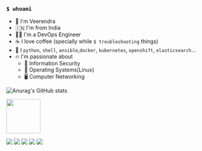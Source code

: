 ### `$ whoami`
- :runner: I'm Veerendra
- :india: I'm from India
- :technologist: I'm a DevOps Engineer
- :coffee: I love coffee (specially while `$ troubleshooting` things)
- :memo: I `python`, `shell`, `ansible`,`docker`, `kubernetes`, `openshift`, `elasticsearch`...
- :fire: I'm passionate about 
  - :closed_lock_with_key: Information Security
  - :floppy_disk: Operating Systems(Linux)
  - :desktop_computer: Computer Networking

![Anurag's GitHub stats](https://github-readme-stats.vercel.app/api?username=veerendra2&show_icons=true&theme=dark)

[<img src="https://user-images.githubusercontent.com/8393701/133156799-6a076696-48c2-41c7-b7b0-07d7e3b4b715.png" width="90">](https://www.credly.com/badges/4fa5dfdd-0a75-44cd-9e9b-5df70c42d905)

[<img src="https://img.shields.io/badge/Blog-veerendra2.github.io-orange">](https://veerendra2.github.io)
[<img src="https://img.shields.io/badge/Profile-Gitlab-blueviolet">](https://gitlab.com/veerendrav2)
[<img src="https://img.shields.io/badge/Profile-Stack%20Overflow-blue">](https://stackoverflow.com/users/2200798/veerendra-kakumanu?tab=profile)
[<img src="https://img.shields.io/badge/Profile-LinkedIn-9cf">](https://www.linkedin.com/in/veerendrav2/)
[<img src="https://img.shields.io/badge/Profile-Twitter-yellow">](https://twitter.com/veerendrav2)



<!--
**veerendra2/veerendra2** is a ✨ _special_ ✨ repository because its `README.md` (this file) appears on your GitHub profile.

Here are some ideas to get you started:

- 🔭 I’m currently working on ...
- 🌱 I’m currently learning ...
- 👯 I’m looking to collaborate on ...
- 🤔 I’m looking for help with ...
- 💬 Ask me about ...
- 📫 How to reach me: ...
- 😄 Pronouns: ...
- ⚡ Fun fact: ...
-->

